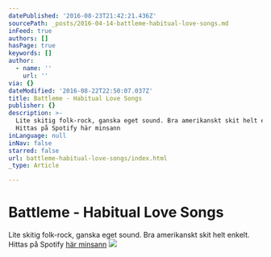 ```yaml
---
datePublished: '2016-08-23T21:42:21.436Z'
sourcePath: _posts/2016-04-14-battleme-habitual-love-songs.md
inFeed: true
authors: []
hasPage: true
keywords: []
author:
  - name: ''
    url: ''
via: {}
dateModified: '2016-08-22T22:50:07.037Z'
title: Battleme - Habitual Love Songs
publisher: {}
description: >-
  Lite skitig folk-rock, ganska eget sound. Bra amerikanskt skit helt enkelt.
  Hittas på Spotify här minsann
inLanguage: null
inNav: false
starred: false
url: battleme-habitual-love-songs/index.html
_type: Article

---
```

# Battleme - Habitual Love Songs

Lite skitig folk-rock, ganska eget sound. Bra amerikanskt skit helt enkelt. Hittas på Spotify [här minsann][0]
![](https://the-grid-user-content.s3-us-west-2.amazonaws.com/6463cd03-7873-4527-87fa-4b6cfa30a7b3.jpg)

[0]: https://open.spotify.com/album/3gNpeV25uyOA3Egj4aJqoa
